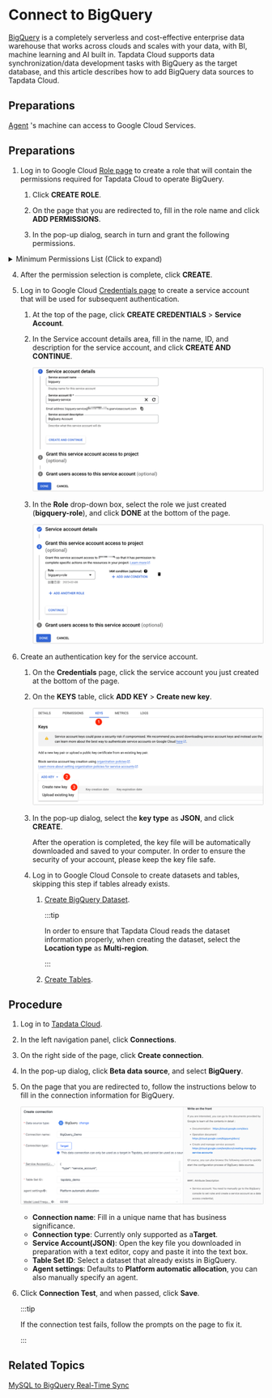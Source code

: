 # Connect to BigQuery

[BigQuery](https://cloud.google.com/bigquery/docs?hl=zh-cn) is a completely serverless and cost-effective enterprise data warehouse that works across clouds and scales with your data, with BI, machine learning and AI built in. Tapdata Cloud supports data synchronization/data development tasks with BigQuery as the target database, and this article describes how to add BigQuery data sources to Tapdata Cloud.

## Preparations

[Agent](../../../quick-start/install-agent/README.md) 's machine can access to Google Cloud Services.



## Preparations

1. Log in to Google Cloud [Role page](https://console.cloud.google.com/iam-admin/roles) to create a role that will contain the permissions required for Tapdata Cloud to operate BigQuery.

   1. Click **CREATE ROLE**.

   2. On the page that you are redirected to, fill in the role name and click **ADD PERMISSIONS**.

   3. In the pop-up dialog, search in turn and grant the following permissions.

<details>
    <summary>Minimum Permissions List (Click to expand) </summary>
   <div>
       <div>
       bigquery.datasets.create<br/>
         bigquery.datasets.get<br/>
         bigquery.datasets.update<br/>
         bigquery.jobs.create<br/>
         bigquery.jobs.get<br/>
         bigquery.jobs.list<br/>
         bigquery.jobs.listAll<br/>
         bigquery.jobs.delete<br/>
         bigquery.jobs.update<br/>
         bigquery.routines.list<br/>
         bigquery.routines.get<br/>
         bigquery.tables.create<br/>
         bigquery.tables.delete<br/>
         bigquery.tables.get<br/>
         bigquery.tables.getData<br/>
         bigquery.tables.list<br/>
         bigquery.tables.setCategory<br/>
         bigquery.tables.update<br/>
         bigquery.tables.updateData
       </div>
     </div>
   </details>

4. After the permission selection is complete, click **CREATE**.


2. Log in to Google Cloud [Credentials page](https://console.cloud.google.com/apis/credentials) to create a service account that will be used for subsequent authentication.

   1. At the top of the page, click **CREATE CREDENTIALS** > **Service Account**.

   2. In the Service account details area, fill in the name, ID, and description for the service account, and click **CREATE AND CONTINUE**.

      ![Create access account](../../../images/create_server_account_en.png)

   3. In the **Role** drop-down box, select the role we just created (**bigquery-role**), and click **DONE** at the bottom of the page.

      ![Grant access](../../../images/grant_bigquery_role_en.png)

4. Create an authentication key for the service account.

   1. On the **Credentials** page, click the service account you just created at the bottom of the page.

   2. On the **KEYS** table, click **ADD KEY** > **Create new key**.

      ![Create Key](../../../images/create_account_key_en.png)

   3. In the pop-up dialog, select the **key type** as **JSON**, and click **CREATE**.

      After the operation is completed, the key file will be automatically downloaded and saved to your computer. In order to ensure the security of your account, please keep the key file safe.

   4. Log in to Google Cloud Console to create datasets and tables, skipping this step if tables already exists.

      1. [Create BigQuery Dataset](https://cloud.google.com/bigquery/docs/datasets?hl=zh-cn).

         :::tip

         In order to ensure that Tapdata Cloud reads the dataset information properly, when creating the dataset, select the **Location type** as **Multi-region**.

         :::

      2. [Create Tables](https://cloud.google.com/bigquery/docs/tables?hl=zh-cn).



## Procedure

1. Log in to [Tapdata Cloud](https://cloud.tapdata.net/console/v3/).

2. In the left navigation panel, click **Connections**.

3. On the right side of the page, click **Create connection**.

4. In the pop-up dialog, click **Beta data source**, and select **BigQuery**.

5. On the page that you are redirected to, follow the instructions below to fill in the connection information for BigQuery.

   ![Configure BigQuery Connection Information](../../../images/connect_bigquery_en.png)

   * **Connection name**: Fill in a unique name that has business significance.
   * **Connection type**: Currently only supported as a**Target**.
   * **Service Account(JSON)**: Open the key file you downloaded in preparation with a text editor, copy and paste it into the text box.
   * **Table Set ID**: Select a dataset that already exists in BigQuery.
   * **Agent settings**: Defaults to **Platform automatic allocation**, you can also manually specify an agent.

6. Click **Connection Test**, and when passed, click **Save**.

   :::tip

   If the connection test fails, follow the prompts on the page to fix it.

   :::

## Related Topics

[MySQL to BigQuery Real-Time Sync](../../../best-practice/mysql-to-bigquery)
